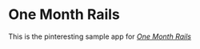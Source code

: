 # One Month Rails

This is the pinteresting sample app for 
[*One Month Rails*](http://onemonthrails.com)